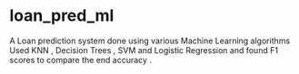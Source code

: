 # loan_pred_ml
A Loan prediction system done using various Machine Learning algorithms
Used KNN , Decision Trees , SVM and Logistic Regression and found F1 scores to compare the end accuracy .
